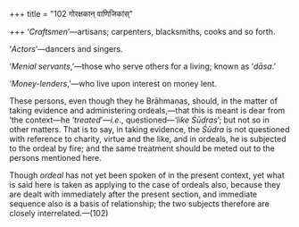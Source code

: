 +++
title = "102 गोरक्षकान् वाणिजिकांस्"

+++
‘*Craftsmen*’—artisans; carpenters, blacksmiths, cooks and so forth.

‘*Actors*’—dancers and singers.

‘*Menial servants*,’—those who serve others for a living; known as
‘*dāsa*.’

‘*Money-lenders*,’—who live upon interest on money lent.

These persons, even though they he Brāhmaṇas, should, in the matter of
taking evidence and administering ordeals,—that this is meant is dear
from ‘the context—he ‘*treated*’—*i.e*., questioned—‘*like Śūdras*’; but
not so in other matters. That is to say, in taking evidence, the *Śūdra*
is not questioned with reference to charity, virtue and the like, and in
ordeals, he is subjected to the ordeal by fire; and the same treatment
should be meted out to the persons mentioned here.

Though *ordeal* has not yet been spoken of in the present context, yet
what is said here is taken as applying to the case of ordeals also,
because they are dealt with immediately after the present section, and
immediate sequence also is a basis of relationship; the two subjects
therefore are closely interrelated.—(102)


